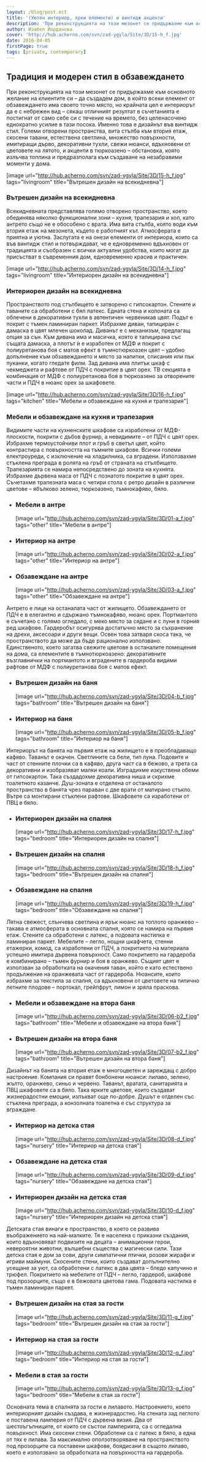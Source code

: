 ```yaml
---
layout: /blog/post.ect
title: '(Уютен интериор, ярки елементи) и винтидж акценти'
description: 'При реконструкцията на този мезонет се придържахме към основното желание на клиентите си – да създадем дом, в който всеки елемент от обзавеждането има своето точно място, но крайната цел е интериорът да е с небрежен вид – сякаш отличният резултат в съчетанията е постигнат от само себе си с течение на времето, без целенасочено еднократно усилие в тази посока. Именно това е дизайнът във винтидж стил. Големи отворени пространства, вита стълба към втория етаж, скосени тавани, естествена светлина, множество повърхности, имитиращи дърво, декоративни тухли, свежи нюанси, вдъхновени от цветовете на лятото, и акценти в тюркоазено – обстановка, която излъчва топлина и предразполага към създаване на незабравими моменти у дома.'
author: Изабел Йорданова
cover: 'http://hub.acherno.com/svn/zad-ygyla/Site/3D/15-h_f.jpg'
date: 2016-04-05
firstPage: true
tags: [private, contemporary]
---
```

## **Традиция и модерен стил** в обзавеждането
При реконструкцията на този мезонет се придържахме към основното желание на клиентите си – да създадем дом, в който всеки елемент от обзавеждането има своето точно място, но крайната цел е интериорът да е с небрежен вид – сякаш отличният резултат в съчетанията е постигнат от само себе си с течение на времето, без целенасочено еднократно усилие в тази посока. Именно това е дизайнът във винтидж стил. Големи отворени пространства, вита стълба към втория етаж, скосени тавани, естествена светлина, множество повърхности, имитиращи дърво, декоративни тухли, свежи нюанси, вдъхновени от цветовете на лятото, и акценти в тюркоазено – обстановка, която излъчва топлина и предразполага към създаване на незабравими моменти у дома.

[image url="http://hub.acherno.com/svn/zad-ygyla/Site/3D/15-h_f.jpg" tags="livingroom" title="Вътрешен дизайн на всекидневна"]
### Вътрешен дизайн на **всекидневна**

Всекидневната представлява голямо отворено пространство, което обединява няколко функционални зони – кухня, трапезария и хол, като антрето също не е обособено с врата. Има вита стълба, която води към втория етаж на мезонета, където е работният кът. Атмосферата е приятна и уютна. Заслугата е на онези елементи от интериора, които са във винтидж стил и потвърждават, че е едновременно вдъхновен от традицията и съобразен с всички актуални удобства, които могат да присъстват в съвременния дом, едновременно красив и практичен.

[image url="http://hub.acherno.com/svn/zad-ygyla/Site/3D/14-h_f.jpg" tags="livingroom" title="Интериорен дизайн на всекидневна"]
### Интериорен дизайн на **всекидневна**

Пространството под стълбището е затворено с гипсокартон. Стените и таваните са обработени с бял латекс. Едната стена и колоната са облечени в декоративни тухли в автентичен червеникав цвят. Подът е покрит с тъмен ламиниран паркет. Избрахме диван, тапициран с дамаска в цвят млечен шоколад. Диванът е с механизъм, предлагащ опция за сън. Към дивана има и масичка, която е тапицирана със същата дамаска, а плотът ѝ е изработен от МДФ и покрит с полиуретанова боя с матов ефект в тъмнотюркоазен цвят – удобно допълнение към обзавеждането и място за напитки, списания или пък пуканки, когато гледате филм. Зад дивана има плитък шкаф с чекмеджета и рафтове от ПДЧ с покритие в цвят орех. ТВ секцията е комбинация от МДФ с полиуретанова боя в тюркоазено за отворените части и ПДЧ в нюанс орех за шкафовете.

[image url="http://hub.acherno.com/svn/zad-ygyla/Site/3D/16-h_f.jpg" tags="kitchen" title="Мебели и обзавеждане на кухня и трапезария"]
### Мебели и обзавеждане на **кухня и трапезария**

Видимите части на кухненските шкафове са изработени от МДФ-плоскости, покрити с дъбов фурнир, а невидимите – от ПДЧ с цвят орех. Избрахме термоустойчиви плот и гръб в светъл цвят, който контрастира с повърхността на тъмните шкафове. Всички големи електроуреди, с изключение на хладилника, са вградени. Използвахме стъклена преграда в ролята на гръб от страната на стълбището. Трапезарията се намира непосредствено до зоната на кухнята. Избрахме дървена маса от ПДЧ с познатото покритие в цвят орех. Съчетахме трапезната маса с четири стола с ретро дизайн в различни цветове – ябълково зелено, тюркоазено, тъмнокафяво, бяло.

-   ### Мебели в **антре**
    [image url="http://hub.acherno.com/svn/zad-ygyla/Site/3D/01-a_f.jpg" tags="other" title="Мебели в антре"]
-   ### Интериор на **антре**
    [image url="http://hub.acherno.com/svn/zad-ygyla/Site/3D/02-a_f.jpg" tags="other" title="Интериор на антре"]
-   ### Обзавеждане на **антре**
    [image url="http://hub.acherno.com/svn/zad-ygyla/Site/3D/03-a_f.jpg" tags="other" title="Обзавеждане на антре"]

Антрето е лице на останалата част от жилището. Обзавеждането от ПДЧ е в елегантно и сдържано тъмнокафяво, нюанс орех. Портмантото е съчетано с голямо огледало, с меко място за сядане и с луни в горния ред шкафове. Гардеробът осигурява достатъчно място за съхранение на дрехи, аксесоари и други вещи. Освен това затваря скоса така, че пространството да може да бъде рационално използвано. Единственото, което загатва свежите цветове в останалите помещения на дома, са елементите в тъмнотюркоазено: декоративните възглавнички на портмантото и вградените в гардероба видими рафтове от МДФ с полиуретанова боя с матов ефект.

-   ### Вътрешен дизайн на **баня**
    [image url="http://hub.acherno.com/svn/zad-ygyla/Site/3D/04-b_f.jpg" tags="bathroom" title="Вътрешен дизайн на баня"]
-   ### Интериор на **баня**
    [image url="http://hub.acherno.com/svn/zad-ygyla/Site/3D/05-b_f.jpg" tags="bathroom" title="Интериор на баня"]

Интериорът на банята на първия етаж на жилището е в преобладаващо кафяво. Таванът е окачен. Светлините са бели, тип луна. Подовите и част от стенните плочки са в кафяво, друга част са в бежово, а трета са декоративни и изобразяват малки коали. Изградихме изкуствени обеми от гипсокартон. Така създадохме декоративна ниша и скрихме тоалетното казанче. Душ-зоната е отделена от останалото пространство в банята чрез параван с две врати от матирано стъкло. Вътре са монтирани стъклени рафтове. Шкафовете са изработени от ПВЦ в бяло.

-   ### Интериорен дизайн на **спалня**
    [image url="http://hub.acherno.com/svn/zad-ygyla/Site/3D/17-h_f.jpg" tags="bedroom" title="Интериорен дизайн на спалня"]
-   ### Вътрешен дизайн на **спалня**
    [image url="http://hub.acherno.com/svn/zad-ygyla/Site/3D/18-h_f.jpg" tags="bedroom" title="Вътрешен дизайн на спалня"]
-   ### Обзавеждане на **спалня**
    [image url="http://hub.acherno.com/svn/zad-ygyla/Site/3D/19-h_f.jpg" tags="bedroom" title="Обзавеждане на спалня"]

Лятна свежест, слънчева светлина и ярък нюанс на топлото оранжево – такава е атмосферата в основната спалня, която се намира на първия етаж. Стените са обработени с латекс, а подовата настилка е ламиниран паркет. Мебелите – легло, нощни шкафчета, стенни етажерки, комод, са изработени от ПДЧ, а покритието на материала успешно имитира дървена повърхност. Само покритието на гардероба е комбинирано – тъмен фурнир и боя в оранжево. Същият цвят е използван за обработката на окачения таван, който е като естествено продължение на оранжевата част от гардероба. Нюансите, които избрахме за текстила за спалня, са вдъхновени от цветовете на типично летните плодове – портокал, грейпфрут, лимон и зряла праскова.

-   ### Мебели и обзавеждане на **втора баня**
    [image url="http://hub.acherno.com/svn/zad-ygyla/Site/3D/06-b2_f.jpg" tags="bathroom" title="Мебели и обзавеждане на втора баня"]
-   ### Вътрешен дизайн на **втора баня**
    [image url="http://hub.acherno.com/svn/zad-ygyla/Site/3D/07-b2_f.jpg" tags="bathroom" title="Вътрешен дизайн на втора баня"]

Дизайнът на банята на втория етаж е многоцветен и зареждащ с добро настроение. Компания си правят бонбонени нюанси: лилаво, зелено, жълто, оранжево, синьо и червено. Таванът, вратата, санитарията и ПВЦ шкафовете са в бяло. Така ярките цветове, които създават жизнерадостни емоции, изпъкват още по-добре. Душът е отделен със стъклена преграда, а конзолната тоалетна е със структура за вграждане.

-   ### Интериор на **детска стая**
    [image url="http://hub.acherno.com/svn/zad-ygyla/Site/3D/08-d_f.jpg" tags="nursery" title="Интериор на детска стая"]
-   ### Обзавеждане на **детска стая**
    [image url="http://hub.acherno.com/svn/zad-ygyla/Site/3D/09-d_f.jpg" tags="nursery" title="Обзавеждане на детска стая"]
-   ### Интериорен дизайн на **детска стая**
    [image url="http://hub.acherno.com/svn/zad-ygyla/Site/3D/10-d_f.jpg" tags="nursery" title="Интериорен дизайн на детска стая"]

Детската стая винаги е пространство, в което се развива въображението на най-малките. Тя е населена с приказни създания, които вдъхновяват подвизите на децата – анимационни герои, невероятни животни, вълшебни същества с магически сили. Тази детска стая е дом за сови, други симпатични птички, розови жирафи и игриви маймуни. Скосените стени, които създават допълнително усещане за уют, са обработени с латекс в два цвята – бледо капучино и трюфел. Покритието на мебелите от ПДЧ – легло, гардероб, шкафове под прозорците, също е в бежовата цветова гама. Подовата настилка е тъмен ламиниран паркет.

-   ### Вътрешен дизайн на **стая за гости**
    [image url="http://hub.acherno.com/svn/zad-ygyla/Site/3D/11-g_f.jpg" tags="bedroom" title="Вътрешен дизайн на стая за гости"]
-   ### Интериор на **стая за гости**
    [image url="http://hub.acherno.com/svn/zad-ygyla/Site/3D/12-g_f.jpg" tags="bedroom" title="Интериор на стая за гости"]
-   ### Мебели в **стая за гости**
    [image url="http://hub.acherno.com/svn/zad-ygyla/Site/3D/13-g_f.jpg" tags="bedroom" title="Мебели в стая за гости"]

Основната тема в спалнята за гости е лилавото. Настроението, което интериорният дизайн създава, е жизнерадостно. На стената зад леглото е поставена ламперия от ПДЧ с дървена визия. Два от шестоъгълниците, от които се състои ламперията, са с огледална повърхност. Има скосени стени. Обработени са с латекс в бяло, а една от тях е лилава. За максимално оползотворяване на пространството под прозорците са поставени шкафове, боядисани в същото лилаво, което е използвано за обработката на повърхността на гардероба.